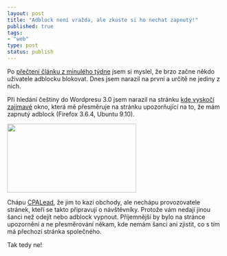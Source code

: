 ```yaml
--- 
layout: post
title: "Adblock není vražda, ale zkuste si ho nechat zapnutý!"
published: true
tags: 
- "web"
type: post
status: publish
---
```

Po <a href="http://zdrojak.root.cz/clanky/adblock-neni-vrazda/">přečtení článku z minulého týdne</a> jsem si myslel, že brzo začne někdo uživatele adblocku blokovat. Dnes jsem narazil na první a určitě ne jediny z nich.

Při hledání češtiny do Wordpresu 3.0 jsem narazil na stránku <a href="http://www.cwordpress.cz/navody/instalace-cestiny-do-wordpressu.html">kde vyskočí zajímavé</a> okno, která mě přesměruje na stránku upozorňující na to, že mám zapnutý adblock (Firefox 3.6.4, Ubuntu 9.10).

<a href="http://blog.prskavec.net/wp-content/uploads/2010/06/Adblock.png"><img class="aligncenter size-medium wp-image-940" src="http://blog.prskavec.net/wp-content/uploads/2010/06/Adblock-300x160.png" alt="" width="300" height="160" /></a>

Chápu <a href="http://www.cpalead.com/">CPALead</a>, že jim to kazí obchody, ale nechápu provozovatele stránek, kteří se takto připravují o návštěvníky. Protože vám nedají jinou šanci než odejít nebo adblock vypnout. Příjemnější by bylo na stránce upozornění a ne přesměrování někam, kde nemám šanci ani zjistit, co s tím má přechozí stránka společného.

Tak tedy ne!

